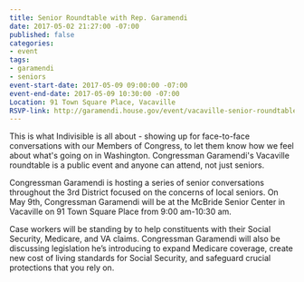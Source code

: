 ```yaml
---
title: Senior Roundtable with Rep. Garamendi
date: 2017-05-02 21:27:00 -07:00
published: false
categories:
- event
tags:
- garamendi
- seniors
event-start-date: 2017-05-09 09:00:00 -07:00
event-end-date: 2017-05-09 10:30:00 -07:00
Location: 91 Town Square Place, Vacaville
RSVP-link: http://garamendi.house.gov/event/vacaville-senior-roundtable
---
```


This is what Indivisible is all about - showing up for face-to-face conversations with our Members of Congress, to let them know how we feel about what's going on in Washington. Congressman Garamendi's Vacaville roundtable is a public event and anyone can attend, not just seniors. 

Congressman Garamendi is hosting a series of senior conversations throughout the 3rd District focused on the concerns of local seniors. On May 9th, Congressman Garamendi will be at the McBride Senior Center in Vacaville on 91 Town Square Place from 9:00 am-10:30 am.

Case workers will be standing by to help constituents with their Social Security, Medicare, and VA claims. Congressman Garamendi will also be discussing legislation he’s introducing to expand Medicare coverage, create new cost of living standards for Social Security, and safeguard crucial protections that you rely on. 